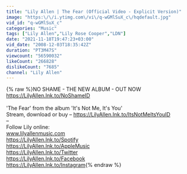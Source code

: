 ```yaml
---
title: "Lily Allen | The Fear (Official Video - Explicit Version)"
image: "https:\/\/i.ytimg.com\/vi\/q-wGMlSuX_c\/hqdefault.jpg"
vid_id: "q-wGMlSuX_c"
categories: "Music"
tags: ["Lily Allen","Lily Rose Cooper","LDN"]
date: "2021-11-18T19:47:23+03:00"
vid_date: "2008-12-03T18:35:42Z"
duration: "PT3M47S"
viewcount: "56590032"
likeCount: "266828"
dislikeCount: "7685"
channel: "Lily Allen"
---
```

{% raw %}NO SHAME - THE NEW ALBUM - OUT NOW <br /><a rel="nofollow" target="blank" href="https://LilyAllen.lnk.to/NoShameID">https://LilyAllen.lnk.to/NoShameID</a><br /><br />'The Fear' from the album 'It's Not Me, It's You'<br />Stream, download or buy – <a rel="nofollow" target="blank" href="https://LilyAllen.lnk.to/ItsNotMeItsYouID">https://LilyAllen.lnk.to/ItsNotMeItsYouID</a><br />–<br />Follow Lily online:<br />www.lilyallenmusic.com<br /><a rel="nofollow" target="blank" href="https://LilyAllen.lnk.to/Spotify">https://LilyAllen.lnk.to/Spotify</a><br /><a rel="nofollow" target="blank" href="https://LilyAllen.lnk.to/AppleMusic">https://LilyAllen.lnk.to/AppleMusic</a><br /><a rel="nofollow" target="blank" href="https://LilyAllen.lnk.to/Twitter">https://LilyAllen.lnk.to/Twitter</a><br /><a rel="nofollow" target="blank" href="https://LilyAllen.lnk.to/Facebook">https://LilyAllen.lnk.to/Facebook</a><br /><a rel="nofollow" target="blank" href="https://LilyAllen.lnk.to/Instagram">https://LilyAllen.lnk.to/Instagram</a>{% endraw %}
